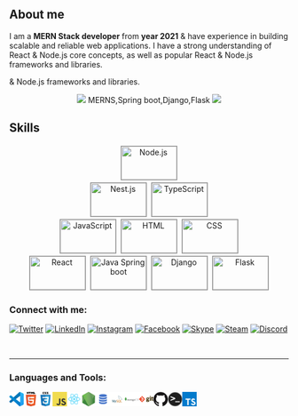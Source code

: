 ## About me

I am a **MERN Stack developer** from **year 2021** & have experience in building scalable and reliable web applications. I have a strong understanding of React & Node.js core concepts, as well as popular React & Node.js frameworks and libraries.

 & Node.js frameworks and libraries.

 <p align="center">
    <img src="https://media.giphy.com/media/WUlplcMpOCEmTGBtBW/giphy.gif" width="30"> MERNS,Spring boot,Django,Flask <img src="https://media.giphy.com/media/WUlplcMpOCEmTGBtBW/giphy.gif" width="30"> 

</p>
   
## Skills

<div style="max-width: 600px; margin: 0 auto;">
  <div align="center">
    <img src="https://media.tenor.com/gsrEG5HF-uQAAAAd/omori-sunny.gif" width="100" height="60" title="Node.js" style="border: 1.2px solid #888; margin: 2px;">
  </div>

  <div align="center">
    <img src="https://media.tenor.com/tR-AbKrVTP4AAAAd/gudetama-slap.gif" width="100" height="60" title="Nest.js" style="border: 1.2px solid #888; margin: 2px;">
    <img src="https://media.tenor.com/zENJrVyTzdUAAAAM/sdfgsdfg-script-alert.gif" width="100" height="60" title="TypeScript" style="border: 1.2px solid #888; margin: 2px;">
  </div>

  <div align="center">
    <img src="https://media.tenor.com/GYOSIrYyczcAAAAM/elian-javascript.gif" width="100" height="60" title="JavaScript" style="border: 1.2px solid #888; margin: 2px;">
    <img src="https://media.tenor.com/NraeP-J41AAAAAAM/bro-code-console.gif" width="100" height="60" title="HTML" style="border: 1.2px solid #888; margin: 2px;">
    <img src="https://media.tenor.com/57w9du3NrV0AAAAM/css-html.gif" width="100" height="60" title="CSS" style="border: 1.2px solid #888; margin: 2px;">
  </div>

  <div align="center">
    <img src="https://media.tenor.com/gO9Q5yAS5jsAAAAM/3.gif" width="100" height="60" title="React" style="border: 1.2px solid #888; margin: 2px;">
    <img src="https://media1.giphy.com/media/mEhPCIDM2bTrl0XKTG/200w.webp?cid=ecf05e477aief25bc949nqra6q5f3laaclwynqq5gssyli3w&ep=v1_gifs_search&rid=200w.webp&ct=g" width="100" height="60" title="Java Spring boot" style="border: 1.2px solid #888; margin: 2px;">
    <img src="https://media.giphy.com/media/35TxwQmSiwl5CDzJeB/giphy.gif" width="100" height="60" title="Django" style="border: 1.2px solid #888; margin: 2px;">
    <img src="https://media2.giphy.com/media/KAq5w47R9rmTuvWOWa/200.webp?cid=ecf05e47i9lray9y3zu2mjo1v07trpgny9e5pnlnpby6uzhe&ep=v1_gifs_search&rid=200.webp&ct=g" width="100" height="60" title="Flask" style="border: 1.2px solid #888; margin: 2px;">
  </div>
</div>


### Connect with me:

<p align="center">

[![Twitter](https://img.shields.io/badge/Twitter-1DA1F2?style=for-the-badge&logo=twitter&logoColor=white)][twitter]
[![LinkedIn](https://img.shields.io/badge/LinkedIn-0077B5?style=for-the-badge&logo=linkedin&logoColor=white)][linkedin]
[![Instagram](https://img.shields.io/badge/Instagram-E4405F?style=for-the-badge&logo=instagram&logoColor=white)][instagram]
[![Facebook](https://img.shields.io/badge/Facebook-1877F2?style=for-the-badge&logo=facebook&logoColor=white)][facebook]
[![Skype](https://img.shields.io/badge/Skype-00AFF0?style=for-the-badge&logo=skype&logoColor=white)][skype]
[![Steam](https://img.shields.io/badge/Steam-000000?style=for-the-badge&logo=steam&logoColor=white)][steam]
[![Discord](https://img.shields.io/badge/Discord-7289DA?style=for-the-badge&logo=discord&logoColor=white)][discord]

[twitter]: https://twitter.com/Rituraj0_0
[linkedin]: https://www.linkedin.com/in/rituraj-sharma-5b3415222/
[instagram]: https://www.instagram.com/rituraj0_0/
[facebook]: https://www.facebook.com/raj0991
[skype]: skype:live:.cid.d329786a2aaf2972?chat
[steam]: https://steamcommunity.com/profiles/76561198371861269/
[discord]: https://discordapp.com/users/dahivada

</p>

<br />

---

### Languages and Tools:

<p align="center">

[<img align="left" alt="Visual Studio Code" width="26px" src="https://raw.githubusercontent.com/github/explore/80688e429a7d4ef2fca1e82350fe8e3517d3494d/topics/visual-studio-code/visual-studio-code.png" />][vscode]
[<img align="left" alt="HTML5" width="26px" src="https://raw.githubusercontent.com/github/explore/80688e429a7d4ef2fca1e82350fe8e3517d3494d/topics/html/html.png" />][html]
[<img align="left" alt="CSS3" width="26px" src="https://raw.githubusercontent.com/github/explore/80688e429a7d4ef2fca1e82350fe8e3517d3494d/topics/css/css.png" />][css]
[<img align="left" alt="JavaScript" width="26px" src="https://raw.githubusercontent.com/github/explore/80688e429a7d4ef2fca1e82350fe8e3517d3494d/topics/javascript/javascript.png" />][javascript]
[<img align="left" alt="React" width="26px" src="https://raw.githubusercontent.com/github/explore/80688e429a7d4ef2fca1e82350fe8e3517d3494d/topics/react/react.png" />][react]
[<img align="left" alt="Node.js" width="26px" src="https://raw.githubusercontent.com/github/explore/80688e429a7d4ef2fca1e82350fe8e3517d3494d/topics/nodejs/nodejs.png" />][nodejs]
[<img align="left" alt="SQL" width="26px" src="https://raw.githubusercontent.com/github/explore/80688e429a7d4ef2fca1e82350fe8e3517d3494d/topics/sql/sql.png" />][sql]
[<img align="left" alt="MySQL" width="26px" src="https://raw.githubusercontent.com/github/explore/80688e429a7d4ef2fca1e82350fe8e3517d3494d/topics/mysql/mysql.png" />][mysql]
[<img align="left" alt="MongoDB" width="26px" src="https://raw.githubusercontent.com/github/explore/80688e429a7d4ef2fca1e82350fe8e3517d3494d/topics/mongodb/mongodb.png" />][mongodb]
[<img align="left" alt="Git" width="26px" src="https://raw.githubusercontent.com/github/explore/80688e429a7d4ef2fca1e82350fe8e3517d3494d/topics/git/git.png" />][git]
[<img align="left" alt="GitHub" width="26px" src="https://raw.githubusercontent.com/github/explore/78df643247d429f6cc873026c0622819ad797942/topics/github/github.png" />][github]
[<img align="left" alt="Terminal" width="26px" src="https://raw.githubusercontent.com/github/explore/80688e429a7d4ef2fca1e82350fe8e3517d3494d/topics/terminal/terminal.png" />][terminal]
[<img align="left" alt="TypeScript" width="26px" src="https://raw.githubusercontent.com/github/explore/80688e429a7d4ef2fca1e82350fe8e3517d3494d/topics/typescript/typescript.png" />][typescript]

[vscode]: https://visualstudio.com
[html]: https://developer.mozilla.org/en-US/docs/Web/HTML
[css]: https://developer.mozilla.org/en-US/docs/Web/CSS
[javascript]: https://developer.mozilla.org/en-US/docs/Web/JavaScript
[react]: https://reactjs.org/
[nodejs]: https://nodejs.org/
[sql]: https://developer.mozilla.org/en-US/docs/Web/SQL
[mysql]: https://www.mysql.com/
[mongodb]: https://www.mongodb.com/
[git]: https://git-scm.com/
[github]: https://github.com/
[terminal]: https://en.wikipedia.org/wiki/Command-line_interface
[typescript]: https://www.typescriptlang.org/

</p>
